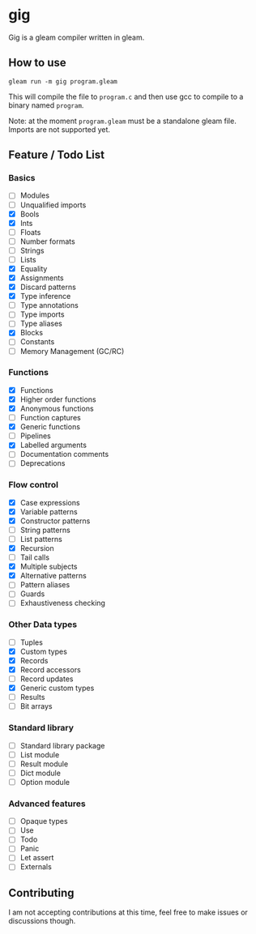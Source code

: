 # gig

Gig is a gleam compiler written in gleam.

## How to use

`gleam run -m gig program.gleam`

This will compile the file to `program.c` and then use gcc to compile to a binary named `program`.

Note: at the moment `program.gleam` must be a standalone gleam file. Imports are not supported yet.

## Feature / Todo List

### Basics

- [ ] Modules
- [ ] Unqualified imports
- [x] Bools
- [x] Ints
- [ ] Floats
- [ ] Number formats
- [ ] Strings
- [ ] Lists
- [x] Equality
- [x] Assignments
- [x] Discard patterns
- [x] Type inference
- [ ] Type annotations
- [ ] Type imports
- [ ] Type aliases
- [x] Blocks
- [ ] Constants
- [ ] Memory Management (GC/RC)

### Functions

- [x] Functions
- [x] Higher order functions
- [x] Anonymous functions
- [ ] Function captures
- [x] Generic functions
- [ ] Pipelines
- [x] Labelled arguments
- [ ] Documentation comments
- [ ] Deprecations

### Flow control

- [x] Case expressions
- [x] Variable patterns
- [x] Constructor patterns
- [ ] String patterns
- [ ] List patterns
- [x] Recursion
- [ ] Tail calls
- [x] Multiple subjects
- [x] Alternative patterns
- [ ] Pattern aliases
- [ ] Guards
- [ ] Exhaustiveness checking

### Other Data types

- [ ] Tuples
- [x] Custom types
- [x] Records
- [x] Record accessors
- [ ] Record updates
- [x] Generic custom types
- [ ] Results
- [ ] Bit arrays

### Standard library

- [ ] Standard library package
- [ ] List module
- [ ] Result module
- [ ] Dict module
- [ ] Option module

### Advanced features

- [ ] Opaque types
- [ ] Use
- [ ] Todo
- [ ] Panic
- [ ] Let assert
- [ ] Externals

## Contributing

I am not accepting contributions at this time, feel free to make issues or discussions though.
